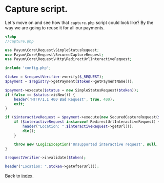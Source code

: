 # Capture script.

Let's move on and see how that `capture.php` script could look like?
By the way we are going to reuse it for all our payments.

```php
<?php
//capture.php

use Payum\Core\Request\SimpleStatusRequest;
use Payum\Core\Request\SecuredCaptureRequest;
use Payum\Core\Request\Http\RedirectUrlInteractiveRequest;

include 'config.php';

$token = $requestVerifier->verify($_REQUEST);
$payment = $registry->getPayment($token->getPaymentName());

$payment->execute($status = new SimpleStatusRequest($token));
if (false == $status->isNew()) {
    header('HTTP/1.1 400 Bad Request', true, 400);
    exit;
}

if ($interactiveRequest = $payment->execute(new SecuredCaptureRequest($token), true)) {
    if ($interactiveRequest instanceof RedirectUrlInteractiveRequest) {
        header("Location: ".$interactiveRequest->getUrl());
        die();
    }

    throw new \LogicException('Unsupported interactive request', null, $interactiveRequest);
}

$requestVerifier->invalidate($token);

header("Location: ".$token->getAfterUrl());
```

Back to [index](index.md).
